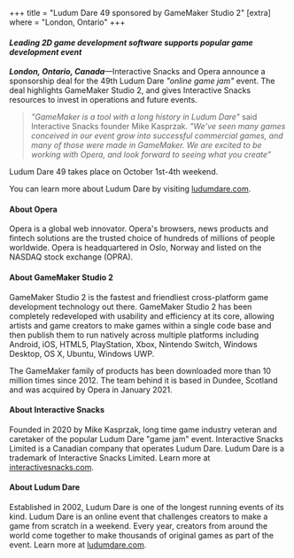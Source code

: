 +++
title = "Ludum Dare 49 sponsored by GameMaker Studio 2"
[extra]
where = "London, Ontario"
+++
#### _Leading 2D game development software supports popular game development event_

**_London, Ontario, Canada_**—Interactive Snacks and Opera announce a sponsorship deal for the 49th Ludum Dare _"online game jam"_ event. The deal highlights GameMaker Studio 2, and gives Interactive Snacks resources to invest in operations and future events.

> _"GameMaker is a tool with a long history in Ludum Dare"_ said Interactive Snacks founder Mike Kasprzak. _"We’ve seen many games conceived in our event grow into successful commercial games, and many of those were made in GameMaker. We are excited to be working with Opera, and look forward to seeing what you create”_

Ludum Dare 49 takes place on October 1st-4th weekend.

You can learn more about Ludum Dare by visiting [ludumdare.com](https://ludumdare.com).

#### About Opera
Opera is a global web innovator. Opera's browsers, news products and fintech solutions are the trusted choice of hundreds of millions of people worldwide. Opera is headquartered in Oslo, Norway and listed on the NASDAQ stock exchange (OPRA).

#### About GameMaker Studio 2
GameMaker Studio 2 is the fastest and friendliest cross-platform game development technology out there. GameMaker Studio 2 has been completely redeveloped with usability and efficiency at its core, allowing artists and game creators to make games within a single code base and then publish them to run natively across multiple platforms including Android, iOS, HTML5, PlayStation, Xbox, Nintendo Switch, Windows Desktop, OS X, Ubuntu, Windows UWP.

The GameMaker family of products has been downloaded more than 10 million times since 2012. The team behind it is based in Dundee, Scotland and was acquired by Opera in January 2021.

#### About Interactive Snacks
Founded in 2020 by Mike Kasprzak, long time game industry veteran and caretaker of the popular Ludum Dare "game jam" event. Interactive Snacks Limited is a Canadian company that operates Ludum Dare. Ludum Dare is a trademark of Interactive Snacks Limited. Learn more at [interactivesnacks.com](https://interactivesnacks.com).

#### About Ludum Dare
Established in 2002, Ludum Dare is one of the longest running events of its kind. Ludum Dare is an online event that challenges creators to make a game from scratch in a weekend. Every year, creators from around the world come together to make thousands of original games as part of the event. Learn more at [ludumdare.com](https://ludumdare.com).